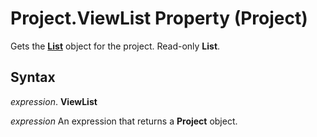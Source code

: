 
# Project.ViewList Property (Project)

Gets the  **[List](3934c2e8-d810-6571-9a33-1d41edbab87a.md)** object for the project. Read-only **List**.


## Syntax

 _expression_. **ViewList**

 _expression_ An expression that returns a **Project** object.


